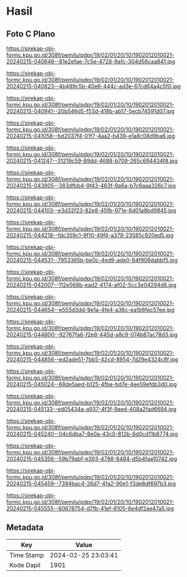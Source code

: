 # Hasil

## Foto C Plano

https://sirekap-obj-formc.kpu.go.id/308f/pemilu/pdpr/19/02/01/20/10/1902012010021-20240215-040646--81e2efae-7c5e-4728-9a1c-304d56caa841.jpg

https://sirekap-obj-formc.kpu.go.id/308f/pemilu/pdpr/19/02/01/20/10/1902012010021-20240215-040823--4b489c5b-40e6-444c-ad3e-67cd64a4c5f0.jpg

https://sirekap-obj-formc.kpu.go.id/308f/pemilu/pdpr/19/02/01/20/10/1902012010021-20240215-040941--20b546d5-f53d-418b-ab17-5ecb74591d07.jpg

https://sirekap-obj-formc.kpu.go.id/308f/pemilu/pdpr/19/02/01/20/10/1902012010021-20240215-041058--bd2037f4-01f7-4aa2-b439-e1a8c08d9ba6.jpg

https://sirekap-obj-formc.kpu.go.id/308f/pemilu/pdpr/19/02/01/20/10/1902012010021-20240215-041247--31219c59-89dd-4688-b709-265c694434f8.jpg

https://sirekap-obj-formc.kpu.go.id/308f/pemilu/pdpr/19/02/01/20/10/1902012010021-20240215-043905--383dfbb4-9f43-463f-9a6a-b7c6aaa326c7.jpg

https://sirekap-obj-formc.kpu.go.id/308f/pemilu/pdpr/19/02/01/20/10/1902012010021-20240215-044103--e3d32f23-82e8-45fb-971e-6d01a8bd9845.jpg

https://sirekap-obj-formc.kpu.go.id/308f/pemilu/pdpr/19/02/01/20/10/1902012010021-20240215-044218--fdc359c1-9f10-49f4-a378-23585c920ed5.jpg

https://sirekap-obj-formc.kpu.go.id/308f/pemilu/pdpr/19/02/01/20/10/1902012010021-20240215-044531--7953365b-be0c-4ed9-ade0-84f906dabbf5.jpg

https://sirekap-obj-formc.kpu.go.id/308f/pemilu/pdpr/19/02/01/20/10/1902012010021-20240215-042007--112e568b-ead2-4174-af02-5cc3e04294d6.jpg

https://sirekap-obj-formc.kpu.go.id/308f/pemilu/pdpr/19/02/01/20/10/1902012010021-20240215-044654--e555d3dd-9e1a-4fe4-a36c-ea1b6fec57ee.jpg

https://sirekap-obj-formc.kpu.go.id/308f/pemilu/pdpr/19/02/01/20/10/1902012010021-20240215-044800--92767fa6-f2e8-445d-a8c9-074b87ac78d3.jpg

https://sirekap-obj-formc.kpu.go.id/308f/pemilu/pdpr/19/02/01/20/10/1902012010021-20240215-044856--ed2ade51-7bb5-42cd-8954-7d29e4324c8f.jpg

https://sirekap-obj-formc.kpu.go.id/308f/pemilu/pdpr/19/02/01/20/10/1902012010021-20240215-045024--68de5aed-b125-4fbe-bd7e-4ee59efdb3d0.jpg

https://sirekap-obj-formc.kpu.go.id/308f/pemilu/pdpr/19/02/01/20/10/1902012010021-20240215-045133--ed05434a-a937-4f3f-9aed-408a2fad6694.jpg

https://sirekap-obj-formc.kpu.go.id/308f/pemilu/pdpr/19/02/01/20/10/1902012010021-20240215-045240--04c6dba7-8e0a-43c0-812b-6d0cd11b8774.jpg

https://sirekap-obj-formc.kpu.go.id/308f/pemilu/pdpr/19/02/01/20/10/1902012010021-20240215-045356--59b79abf-e393-4798-8484-d5b4faa10742.jpg

https://sirekap-obj-formc.kpu.go.id/308f/pemilu/pdpr/19/02/01/20/10/1902012010021-20240215-045459--7394bac4-26d7-4fa2-90e1-f3de8df697b3.jpg

https://sirekap-obj-formc.kpu.go.id/308f/pemilu/pdpr/19/02/01/20/10/1902012010021-20240215-045555--80678754-d7fb-41ef-8105-6e4df2ae47a5.jpg


## Metadata

| Key        | Value               |
| ---------- | ------------------- |
| Time Stamp | 2024-02-25 23:03:41 |
| Kode Dapil | 1901                |



